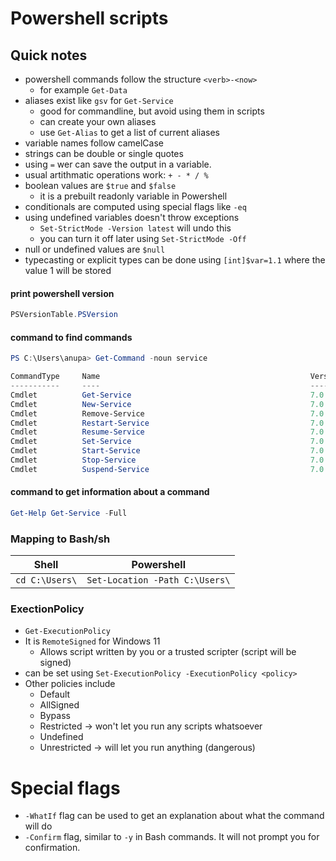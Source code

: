 # Powershell scripts

## Quick notes
- powershell commands follow the structure `<verb>-<now>`
    - for example `Get-Data`
- aliases exist like `gsv` for `Get-Service`
    - good for commandline, but avoid using them in scripts
    - can create your own aliases
    - use `Get-Alias` to get a list of current aliases
- variable names follow camelCase
- strings can be double or single quotes
- using `=` wer can save the output in a variable.
- usual artithmatic operations work: `+ - * / %`
- boolean values are `$true` and `$false`
    - it is a prebuilt readonly variable in Powershell
- conditionals are computed using special flags like `-eq`
- using undefined variables doesn't throw exceptions
    - `Set-StrictMode -Version latest` will undo this
    - you can turn it off later using `Set-StrictMode -Off`
- null or undefined values are `$null`
- typecasting or explicit types can be done using `[int]$var=1.1` where the value 1 will be stored

#### print powershell version
```powershell
PSVersionTable.PSVersion
```

#### command to find commands
```powershell
PS C:\Users\anupa> Get-Command -noun service

CommandType     Name                                               Version    Source
-----------     ----                                               -------    ------
Cmdlet          Get-Service                                        7.0.0.0    Microsoft.PowerShell.Management
Cmdlet          New-Service                                        7.0.0.0    Microsoft.PowerShell.Management
Cmdlet          Remove-Service                                     7.0.0.0    Microsoft.PowerShell.Management
Cmdlet          Restart-Service                                    7.0.0.0    Microsoft.PowerShell.Management
Cmdlet          Resume-Service                                     7.0.0.0    Microsoft.PowerShell.Management
Cmdlet          Set-Service                                        7.0.0.0    Microsoft.PowerShell.Management
Cmdlet          Start-Service                                      7.0.0.0    Microsoft.PowerShell.Management
Cmdlet          Stop-Service                                       7.0.0.0    Microsoft.PowerShell.Management
Cmdlet          Suspend-Service                                    7.0.0.0    Microsoft.PowerShell.Management
```

#### command to get information about a command
```powershell
Get-Help Get-Service -Full
```

### Mapping to Bash/sh
| Shell | Powershell |
|---|---|
| `cd C:\Users\` | `Set-Location -Path C:\Users\` |

### ExectionPolicy
- `Get-ExecutionPolicy`
- It is `RemoteSigned` for Windows 11
    - Allows script written by you or a trusted scripter (script will be signed)
- can be set using `Set-ExecutionPolicy -ExecutionPolicy <policy>`
- Other policies include
    - Default
    - AllSigned
    - Bypass
    - Restricted -> won't let you run any scripts whatsoever
    - Undefined
    - Unrestricted -> will let you run anything (dangerous)

# Special flags
- `-WhatIf` flag can be used to get an explanation about what the command will do
- `-Confirm` flag, similar to `-y` in Bash commands. It will not prompt you for confirmation.